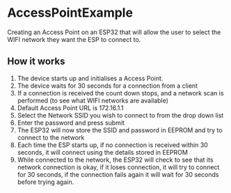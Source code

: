 # AccessPointExample
Creating an Access Point on an ESP32 that will allow the user to select the WIFI network they want the ESP to connect to.

## How it works
1. The device starts up and initialises a Access Point.
2. The device waits for 30 seconds for a connection from a client
3. If a connection is received the count down stops, and a network scan is performed (to see what WIFI networks are available)
4. Default Access Point URL is 172.16.1.1
5. Select the Network SSID you wish to connect to from the drop down list
6. Enter the password and press submit
7. The ESP32 will now store the SSID and password in EEPROM and try to connect to the network
8. Each time the ESP starts up, if no connection is received within 30 seconds, it will connect using the details stored in EEPROM
9. While connected to the network, the ESP32 will check to see that its network connection is okay, if it loses connection, it will try to connect for 30 seconds, if the connection fails again it will wait for 30 seconds before trying again.
